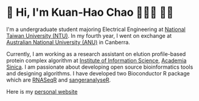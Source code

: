 # 👋 Hi, I'm Kuan-Hao Chao 🧑🏻‍💻 🚴🏼

I'm a undergraduate student majoring Electrical Engineering at [National Taiwan University (NTU)](https://www.ntu.edu.tw/english/index.html). In my fourth year, I went on exchange at [Australian National University (ANU)](https://www.anu.edu.au) in Canberra.

 Currently, I am working as a research assistant on elution profile-based protein complex algorithm at
[Institute of Information Science](https://www.iis.sinica.edu.tw), [Academia Sinica](https://www.sinica.edu.tw/en). I am passionate about developing open source bioinformatics tools and designing algorithms. I have developed two Bioconductor R package which are [RNASeqR](https://www.bioconductor.org/packages/release/bioc/html/RNASeqR.html) and [sangeranalyseR](https://bioconductor.org/packages/devel/bioc/html/sangeranalyseR.html).

Here is my [personal website](https://kuanhao-chao.github.io)
